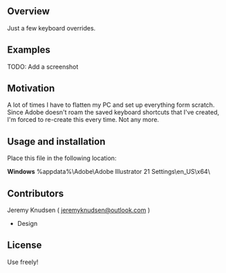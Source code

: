 ## Overview

Just a few keyboard overrides.

## Examples

TODO: Add a screenshot

## Motivation

A lot of times I have to flatten my PC and set up everything form scratch. Since Adobe doesn't roam the saved keyboard shortcuts that I've created, I'm forced to re-create this every time. Not any more. 

## Usage and installation

Place this file in the following location:

**Windows**
%appdata%\Adobe\Adobe Illustrator 21 Settings\en_US\x64\

## Contributors

Jeremy Knudsen ( jeremyknudsen@outlook.com )
  - Design

## License

Use freely!
